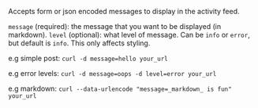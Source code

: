 Accepts form or json encoded messages to display in the activity feed.

`message` (required): the message that you want to be displayed (in markdown).
`level` (optional): what level of message. Can be `info` or `error`, but default is `info`. This only affects styling.

e.g simple post:
`curl -d message=hello your_url`

e.g error levels:
`curl -d message=oops -d level=error your_url`

e.g markdown:
`curl --data-urlencode "message=_markdown_ is fun" your_url`
